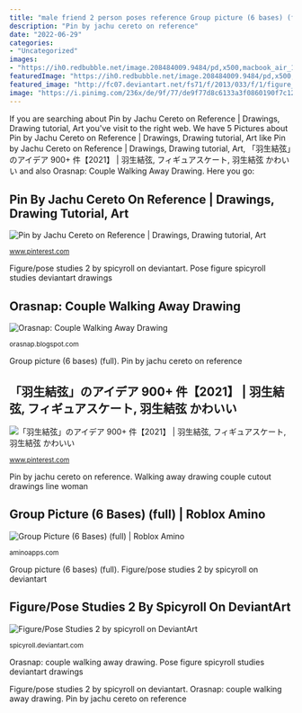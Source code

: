 ```yaml
---
title: "male friend 2 person poses reference Group picture (6 bases) (full)"
description: "Pin by jachu cereto on reference"
date: "2022-06-29"
categories:
- "Uncategorized"
images:
- "https://ih0.redbubble.net/image.208484009.9484/pd,x500,macbook_air_13-pad,750x1000,f8f8f8.u1.jpg"
featuredImage: "https://ih0.redbubble.net/image.208484009.9484/pd,x500,macbook_air_13-pad,750x1000,f8f8f8.u1.jpg"
featured_image: "http://fc07.deviantart.net/fs71/f/2013/033/f/1/figure_pose_studies_2_by_spicyroll-d5tny8x.jpg"
image: "https://i.pinimg.com/236x/de/9f/77/de9f77d8c6133a3f0860190f7c12443b.jpg"
---
```


If you are searching about Pin by Jachu Cereto on Reference | Drawings, Drawing tutorial, Art you've visit to the right web. We have 5 Pictures about Pin by Jachu Cereto on Reference | Drawings, Drawing tutorial, Art like Pin by Jachu Cereto on Reference | Drawings, Drawing tutorial, Art, 「羽生結弦」のアイデア 900+ 件【2021】 | 羽生結弦, フィギュアスケート, 羽生結弦 かわいい and also Orasnap: Couple Walking Away Drawing. Here you go:

## Pin By Jachu Cereto On Reference | Drawings, Drawing Tutorial, Art

![Pin by Jachu Cereto on Reference | Drawings, Drawing tutorial, Art](https://i.pinimg.com/originals/dc/62/20/dc6220cb17c6cacd63ecdbc100d6dfa9.jpg "Figure/pose studies 2 by spicyroll on deviantart")

<small>www.pinterest.com</small>

Figure/pose studies 2 by spicyroll on deviantart. Pose figure spicyroll studies deviantart drawings

## Orasnap: Couple Walking Away Drawing

![Orasnap: Couple Walking Away Drawing](https://ih0.redbubble.net/image.208484009.9484/pd,x500,macbook_air_13-pad,750x1000,f8f8f8.u1.jpg "Group picture (6 bases) (full)")

<small>orasnap.blogspot.com</small>

Group picture (6 bases) (full). Pin by jachu cereto on reference

## 「羽生結弦」のアイデア 900+ 件【2021】 | 羽生結弦, フィギュアスケート, 羽生結弦 かわいい

![「羽生結弦」のアイデア 900+ 件【2021】 | 羽生結弦, フィギュアスケート, 羽生結弦 かわいい](https://i.pinimg.com/236x/de/9f/77/de9f77d8c6133a3f0860190f7c12443b.jpg "Walking away drawing couple cutout drawings line woman")

<small>www.pinterest.com</small>

Pin by jachu cereto on reference. Walking away drawing couple cutout drawings line woman

## Group Picture (6 Bases) (full) | Roblox Amino

![Group Picture (6 Bases) (full) | Roblox Amino](https://pm1.narvii.com/6511/4766fd19644a547f7eeb7c044886b520a202aaf9_hq.jpg "Orasnap: couple walking away drawing")

<small>aminoapps.com</small>

Group picture (6 bases) (full). Figure/pose studies 2 by spicyroll on deviantart

## Figure/Pose Studies 2 By Spicyroll On DeviantArt

![Figure/Pose Studies 2 by spicyroll on DeviantArt](http://fc07.deviantart.net/fs71/f/2013/033/f/1/figure_pose_studies_2_by_spicyroll-d5tny8x.jpg "Pin by jachu cereto on reference")

<small>spicyroll.deviantart.com</small>

Orasnap: couple walking away drawing. Pose figure spicyroll studies deviantart drawings

Figure/pose studies 2 by spicyroll on deviantart. Orasnap: couple walking away drawing. Pin by jachu cereto on reference
